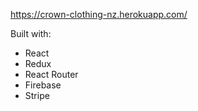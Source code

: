https://crown-clothing-nz.herokuapp.com/

Built with:
- React
- Redux
- React Router
- Firebase
- Stripe
